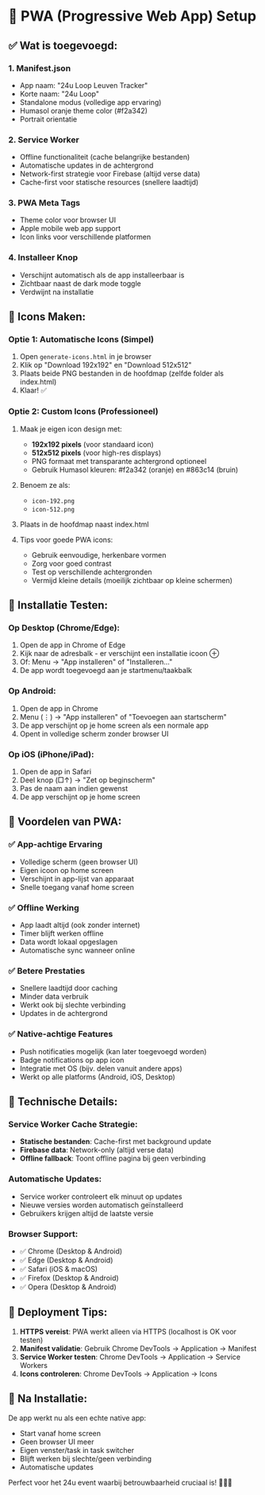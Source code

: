 # 📱 PWA (Progressive Web App) Setup

## ✅ Wat is toegevoegd:

### 1. **Manifest.json**
- App naam: "24u Loop Leuven Tracker"
- Korte naam: "24u Loop"
- Standalone modus (volledige app ervaring)
- Humasol oranje theme color (#f2a342)
- Portrait orientatie

### 2. **Service Worker** 
- Offline functionaliteit (cache belangrijke bestanden)
- Automatische updates in de achtergrond
- Network-first strategie voor Firebase (altijd verse data)
- Cache-first voor statische resources (snellere laadtijd)

### 3. **PWA Meta Tags**
- Theme color voor browser UI
- Apple mobile web app support
- Icon links voor verschillende platformen

### 4. **Installeer Knop**
- Verschijnt automatisch als de app installeerbaar is
- Zichtbaar naast de dark mode toggle
- Verdwijnt na installatie

## 🎨 Icons Maken:

### Optie 1: Automatische Icons (Simpel)
1. Open `generate-icons.html` in je browser
2. Klik op "Download 192x192" en "Download 512x512"
3. Plaats beide PNG bestanden in de hoofdmap (zelfde folder als index.html)
4. Klaar! ✅

### Optie 2: Custom Icons (Professioneel)
1. Maak je eigen icon design met:
   - **192x192 pixels** (voor standaard icon)
   - **512x512 pixels** (voor high-res displays)
   - PNG formaat met transparante achtergrond optioneel
   - Gebruik Humasol kleuren: #f2a342 (oranje) en #863c14 (bruin)
   
2. Benoem ze als:
   - `icon-192.png`
   - `icon-512.png`
   
3. Plaats in de hoofdmap naast index.html

4. Tips voor goede PWA icons:
   - Gebruik eenvoudige, herkenbare vormen
   - Zorg voor goed contrast
   - Test op verschillende achtergronden
   - Vermijd kleine details (moeilijk zichtbaar op kleine schermen)

## 📲 Installatie Testen:

### Op Desktop (Chrome/Edge):
1. Open de app in Chrome of Edge
2. Kijk naar de adresbalk - er verschijnt een installatie icoon ⊕
3. Of: Menu → "App installeren" of "Installeren..."
4. De app wordt toegevoegd aan je startmenu/taakbalk

### Op Android:
1. Open de app in Chrome
2. Menu (⋮) → "App installeren" of "Toevoegen aan startscherm"
3. De app verschijnt op je home screen als een normale app
4. Opent in volledige scherm zonder browser UI

### Op iOS (iPhone/iPad):
1. Open de app in Safari
2. Deel knop (□↑) → "Zet op beginscherm"
3. Pas de naam aan indien gewenst
4. De app verschijnt op je home screen

## 🎯 Voordelen van PWA:

### ✅ App-achtige Ervaring
- Volledige scherm (geen browser UI)
- Eigen icoon op home screen
- Verschijnt in app-lijst van apparaat
- Snelle toegang vanaf home screen

### ✅ Offline Werking
- App laadt altijd (ook zonder internet)
- Timer blijft werken offline
- Data wordt lokaal opgeslagen
- Automatische sync wanneer online

### ✅ Betere Prestaties
- Snellere laadtijd door caching
- Minder data verbruik
- Werkt ook bij slechte verbinding
- Updates in de achtergrond

### ✅ Native-achtige Features
- Push notificaties mogelijk (kan later toegevoegd worden)
- Badge notifications op app icon
- Integratie met OS (bijv. delen vanuit andere apps)
- Werkt op alle platforms (Android, iOS, Desktop)

## 🔧 Technische Details:

### Service Worker Cache Strategie:
- **Statische bestanden**: Cache-first met background update
- **Firebase data**: Network-only (altijd verse data)
- **Offline fallback**: Toont offline pagina bij geen verbinding

### Automatische Updates:
- Service worker controleert elk minuut op updates
- Nieuwe versies worden automatisch geïnstalleerd
- Gebruikers krijgen altijd de laatste versie

### Browser Support:
- ✅ Chrome (Desktop & Android)
- ✅ Edge (Desktop & Android)
- ✅ Safari (iOS & macOS)
- ✅ Firefox (Desktop & Android)
- ✅ Opera (Desktop & Android)

## 🚀 Deployment Tips:

1. **HTTPS vereist**: PWA werkt alleen via HTTPS (localhost is OK voor testen)
2. **Manifest validatie**: Gebruik Chrome DevTools → Application → Manifest
3. **Service Worker testen**: Chrome DevTools → Application → Service Workers
4. **Icons controleren**: Chrome DevTools → Application → Icons

## 📱 Na Installatie:

De app werkt nu als een echte native app:
- Start vanaf home screen
- Geen browser UI meer
- Eigen venster/task in task switcher
- Blijft werken bij slechte/geen verbinding
- Automatische updates

Perfect voor het 24u event waarbij betrouwbaarheid cruciaal is! 🏃‍♂️💪
